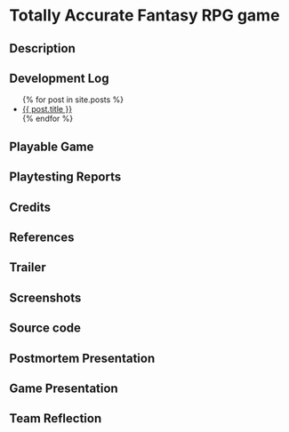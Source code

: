 # Totally Accurate Fantasy RPG game 

## Description 
## Development Log 

<ul>
  {% for post in site.posts %}
    <li>
      <a href="{{ post.url }}">{{ post.title }}</a>
    </li>
  {% endfor %}
</ul>

## Playable Game 
## Playtesting Reports 
## Credits 
## References 
## Trailer 
## Screenshots
## Source code
## Postmortem Presentation 
## Game Presentation 
## Team Reflection